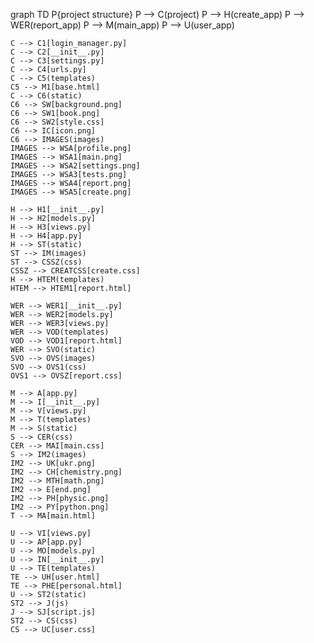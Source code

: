 graph TD
    P{project structure}
    P --> C(project)
    P --> H(create_app)
    P --> WER(report_app)
    P --> M(main_app)
    P --> U(user_app)

    C --> C1[login_manager.py]
    C --> C2[__init__.py]
    C --> C3[settings.py]
    C --> C4[urls.py]
    C --> C5(templates)
    C5 --> M1[base.html]
    C --> C6(static)
    C6 --> SW[background.png]
    C6 --> SW1[book.png]
    C6 --> SW2[style.css]
    C6 --> IC[icon.png]
    C6 --> IMAGES(images)
    IMAGES --> WSA[profile.png]
    IMAGES --> WSA1[main.png]
    IMAGES --> WSA2[settings.png]
    IMAGES --> WSA3[tests.png]
    IMAGES --> WSA4[report.png]
    IMAGES --> WSA5[create.png]

    H --> H1[__init__.py]
    H --> H2[models.py]
    H --> H3[views.py]
    H --> H4[app.py]
    H --> ST(static)
    ST --> IM(images)
    ST --> CSSZ(css)
    CSSZ --> CREATCSS[create.css]
    H --> HTEM(templates)
    HTEM --> HTEM1[report.html]

    WER --> WER1[__init__.py]
    WER --> WER2[models.py]
    WER --> WER3[views.py]
    WER --> VOD(templates)
    VOD --> VOD1[report.html]
    WER --> SVO(static)
    SVO --> OVS(images)
    SVO --> OVS1(css)
    OVS1 --> OVSZ[report.css]

    M --> A[app.py]
    M --> I[__init__.py]
    M --> V[views.py]
    M --> T(templates)
    M --> S(static)
    S --> CER(css)
    CER --> MAI[main.css]
    S --> IM2(images)
    IM2 --> UK[ukr.png]
    IM2 --> CH[chemistry.png]
    IM2 --> MTH[math.png]
    IM2 --> E[end.png]
    IM2 --> PH[physic.png]
    IM2 --> PY[python.png]
    T --> MA[main.html]

    U --> VI[views.py]
    U --> AP[app.py]
    U --> MO[models.py]
    U --> IN[__init__.py]
    U --> TE(templates)
    TE --> UH[user.html]
    TE --> PHE[personal.html]
    U --> ST2(static)
    ST2 --> J(js)
    J --> SJ[script.js]
    ST2 --> CS(css)
    CS --> UC[user.css]


